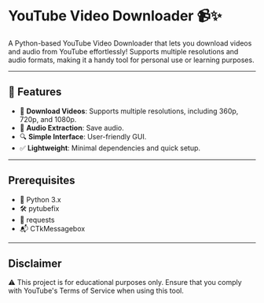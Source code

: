 # YouTube Video Downloader 📹✨  

A Python-based YouTube Video Downloader that lets you download videos and audio from YouTube effortlessly! Supports multiple resolutions and audio formats, making it a handy tool for personal use or learning purposes.  

---

## 📌 Features  
- 🎥 **Download Videos**: Supports multiple resolutions, including 360p, 720p, and 1080p.  
- 🎵 **Audio Extraction**: Save audio.  
- 🔍 **Simple Interface**: User-friendly GUI.  
- ✅ **Lightweight**: Minimal dependencies and quick setup.  

---

## Prerequisites  
- 🐍 Python 3.x
- 🛠️ pytubefix
- 🤝 requests
- 📬 CTkMessagebox

---
## Disclaimer
⚠️ This project is for educational purposes only. Ensure that you comply with YouTube's Terms of Service when using this tool.
